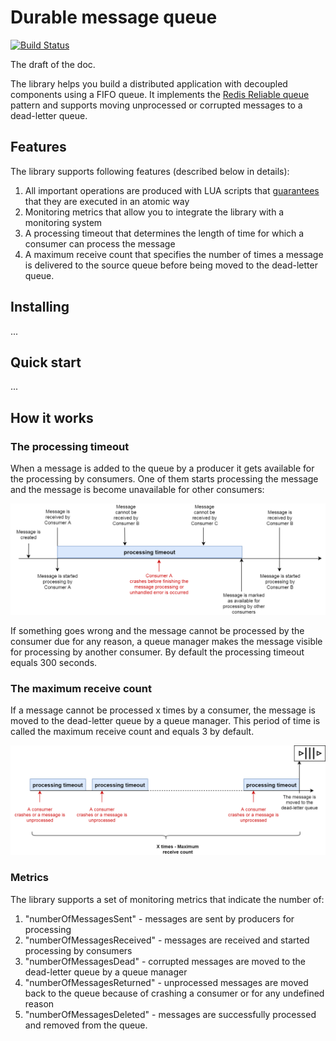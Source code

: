 # Durable message queue
[![Build Status](https://travis-ci.org/ArkadiyShuvaev/durable-message-queue.svg?branch=master)](https://travis-ci.org/ArkadiyShuvaev/durable-message-queue)

The draft of the doc.

The library helps you build a distributed application with decoupled components using a FIFO queue. It implements the [Redis Reliable queue](https://redis.io/commands/rpoplpush) pattern and supports moving unprocessed or corrupted messages to a dead-letter queue.

## Features
The library supports following features (described below in details):
1. All important operations are produced with LUA scripts that [guarantees](https://redis.io/commands/eval#atomicity-of-scripts) that they are executed in an atomic way
2. Monitoring metrics that allow you to integrate the library with a monitoring system
3. A processing timeout that determines the length of time for which a consumer can process the message
4. A maximum receive count that specifies the number of times a message is delivered to the source queue before being moved to the dead-letter queue.

## Installing
...
## Quick start
...
## How it works
### The processing timeout
When a message is added to the queue by a producer it gets available for the processing by consumers. One of them starts processing the message and the message is become unavailable for other consumers:

![Processing Timeout](https://github.com/ArkadiyShuvaev/durable-message-queue/blob/master/assests/processing-timeout.png)

If something goes wrong and the message cannot be processed by the consumer due for any reason, a queue manager makes the message visible for processing by another consumer. By default the processing timeout equals 300 seconds.
### The maximum receive count
If a message cannot be processed x times by a consumer, the message is moved to the dead-letter queue by a queue manager. This period of time is called the maximum receive count and equals 3 by default.

![Dead-letter queue](https://github.com/ArkadiyShuvaev/durable-message-queue/blob/master/assests/dead-letter-queue.png)
### Metrics
The library supports a set of monitoring metrics that indicate the number of:
1. "numberOfMessagesSent" - messages are sent by producers for processing
2. "numberOfMessagesReceived" - messages are received and started processing by consumers
3. "numberOfMessagesDead" - corrupted messages are moved to the dead-letter queue by a queue manager
4. "numberOfMessagesReturned" - unprocessed messages are moved back to the queue because of crashing a consumer or for any undefined reason
5. "numberOfMessagesDeleted" - messages are successfully processed and removed from the queue.